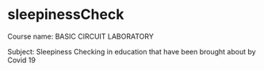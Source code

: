 # sleepinessCheck

Course name: BASIC CIRCUIT LABORATORY

Subject: Sleepiness Checking in education that have been brought about by Covid 19
